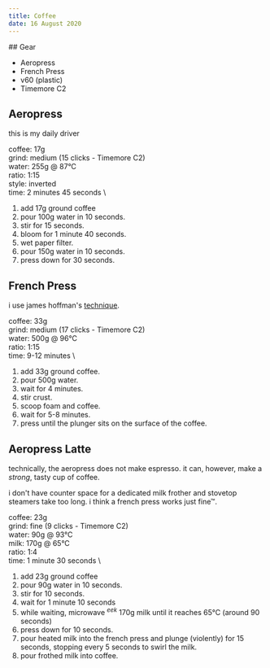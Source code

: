 ```yaml
---
title: Coffee
date: 16 August 2020
---
```


<div class="font-mono mr-6">
## Gear

- Aeropress
- French Press
- v60 (plastic)
- Timemore C2


## Aeropress

this is my daily driver

coffee: 17g \
grind: medium (15 clicks - Timemore C2) \
water: 255g @ 87°C \
ratio: 1:15 \
style: inverted \
time: 2 minutes 45 seconds \

1. add 17g ground coffee
2. pour 100g water in 10 seconds.
3. stir for 15 seconds.
4. bloom for 1 minute 40 seconds.
5. wet paper filter.
6. pour 150g water in 10 seconds.
7. press down for 30 seconds.

## French Press

i use james hoffman's [technique](https://www.youtube.com/watch?v=st571DYYTR8).

coffee: 33g \
grind: medium (17 clicks - Timemore C2) \
water: 500g @ 96°C \
ratio: 1:15 \
time: 9-12 minutes \

1. add 33g ground coffee.
2. pour 500g water.
3. wait for 4 minutes.
4. stir crust.
5. scoop foam and coffee.
6. wait for 5-8 minutes.
7. press until the plunger sits on the surface of the coffee.


## Aeropress Latte
   
technically, the aeropress does not make espresso. it can, however, make
a *strong*, tasty cup of coffee.

i don't have counter space for a dedicated milk frother and
stovetop steamers take too long. i think a french press
works just fine™.

coffee: 23g \
grind: fine (9 clicks - Timemore C2) \
water: 90g @ 93°C \
milk: 170g @ 65°C \
ratio: 1:4 \
time: 1 minute 30 seconds \

1. add 23g ground coffee
2. pour 90g water in 10 seconds.
3. stir for 10 seconds.
4. wait for 1 minute 10 seconds
5. while waiting, microwave $^{eek}$ 170g milk until it reaches 65°C (around 90 seconds)
6. press down for 10 seconds.
7. pour heated milk into the french press and plunge (violently)
   for 15 seconds, stopping every 5 seconds to swirl the milk.
8. pour frothed milk into coffee.
</div>

